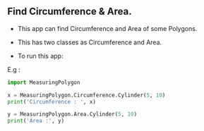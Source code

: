 ## Find Circumference & Area.

- This app can find Circumference and Area of some Polygons.
- This has two classes as Circumference and Area.


- To run this app:

E.g :

```python
import MeasuringPolygon

x = MeasuringPolygon.Circumference.Cylinder(5, 10)
print('Circumference : ', x)

y = MeasuringPolygon.Area.Cylinder(5, 10)
print('Area :', y)
```
